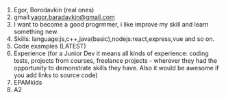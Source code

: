 1. Egor, Borodavkin (real ones)
2. gmail:yagor.baradavkin@gmail.com 
3. I want to become a good progrmmer, i like improve my skill and learn something new.
4. Skills: language:js,c++,java(basic),nodejs:react,express,vue and so on.
5. Code examples (LATEST)
6. Experience (for a Junior Dev it means all kinds of experience: coding tests, projects from courses,
freelance projects - wherever they had the opportunity to demonstrate skills they have.
Also it would be awesome if you add links to source code)
7. EPAMkids
8. A2
